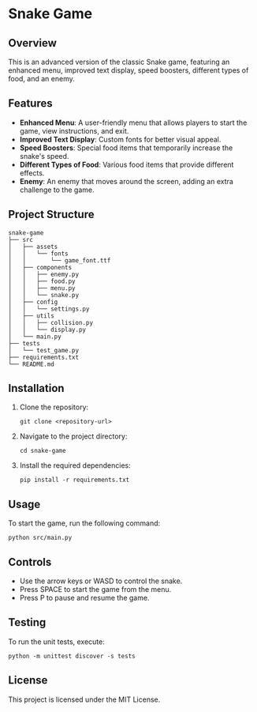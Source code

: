 # Snake Game

## Overview
This is an advanced version of the classic Snake game, featuring an enhanced menu, improved text display, speed boosters, different types of food, and an enemy.

## Features
- **Enhanced Menu**: A user-friendly menu that allows players to start the game, view instructions, and exit.
- **Improved Text Display**: Custom fonts for better visual appeal.
- **Speed Boosters**: Special food items that temporarily increase the snake's speed.
- **Different Types of Food**: Various food items that provide different effects.
- **Enemy**: An enemy that moves around the screen, adding an extra challenge to the game.

## Project Structure
```
snake-game
├── src
│   ├── assets
│   │   └── fonts
│   │       └── game_font.ttf
│   ├── components
│   │   ├── enemy.py
│   │   ├── food.py
│   │   ├── menu.py
│   │   └── snake.py
│   ├── config
│   │   └── settings.py
│   ├── utils
│   │   ├── collision.py
│   │   └── display.py
│   └── main.py
├── tests
│   └── test_game.py
├── requirements.txt
└── README.md
```

## Installation
1. Clone the repository:
   ```
   git clone <repository-url>
   ```
2. Navigate to the project directory:
   ```
   cd snake-game
   ```
3. Install the required dependencies:
   ```
   pip install -r requirements.txt
   ```

## Usage
To start the game, run the following command:
```
python src/main.py
```

## Controls
- Use the arrow keys or WASD to control the snake.
- Press SPACE to start the game from the menu.
- Press P to pause and resume the game.

## Testing
To run the unit tests, execute:
```
python -m unittest discover -s tests
```

## License
This project is licensed under the MIT License.